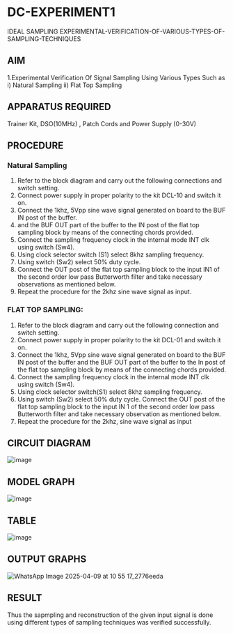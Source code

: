 # DC-EXPERIMENT1
IDEAL SAMPLING
EXPERIMENTAL-VERIFICATION-OF-VARIOUS-TYPES-OF-SAMPLING-TECHNIQUES
 

## AIM
 1.Experimental Verification Of Signal Sampling Using Various Types Such as 
    i) Natural Sampling
    ii) Flat Top Sampling

## APPARATUS REQUIRED
 Trainer Kit, DSO(10MHz) , Patch Cords and Power Supply (0-30V)   
## PROCEDURE
### Natural Sampling
1. Refer to the block diagram and carry out the following connections and switch setting.
2. Connect power supply in proper polarity to the kit DCL-10 and switch it on.
3. Connect the 1khz, 5Vpp sine wave signal generated on board to the BUF IN post of the buffer.
4. and the BUF OUT part of the buffer to the IN post of the flat top sampling block by means of the 
connecting chords provided.
5. Connect the sampling frequency clock in the internal mode INT clk using switch (Sw4).
6. Using clock selector switch (S1) select 8khz sampling frequency.
7. Using switch (Sw2) select 50% duty cycle.
8. Connect the OUT post of the flat top sampling block to the input IN1 of the second order low pass Butterworth filter and take necessary observations as mentioned below.
9. Repeat the procedure for the 2khz sine wave signal as input.

### FLAT TOP SAMPLING: 
1. Refer to the block diagram and carry out the following connection and switch setting.
2. Connect power supply in proper polarity to the kit DCL-01 and switch it on.
3. Connect the 1khz, 5Vpp sine wave signal generated on board to the BUF IN post of the buffer 
and the BUF OUT part of the buffer to the In post of the flat top sampling block by means of the 
connecting chords provided.
4. Connect the sampling frequency clock in the internal mode INT clk using switch (Sw4).
5. Using clock selector switch(S1) select 8khz sampling frequency.
6. Using switch (Sw2) select 50% duty cycle. 
Connect the OUT post of the flat top sampling block to the input IN 1 of the second order low
pass Butterworth filter and take necessary observation as mentioned below. 
7. Repeat the procedure for the 2khz, sine wave signal as input

## CIRCUIT DIAGRAM
![image](https://github.com/user-attachments/assets/7e2919ef-428b-4566-89bd-222e9826afec)

## MODEL GRAPH
![image](https://github.com/user-attachments/assets/65dc4597-8c81-4adf-8837-5a2d111d065f)

## TABLE
![image](https://github.com/user-attachments/assets/fed22429-28a6-49b0-b41a-aa05b25a8493)

## OUTPUT GRAPHS
![WhatsApp Image 2025-04-09 at 10 55 17_2776eeda](https://github.com/user-attachments/assets/e49936fb-69ef-437f-8e35-44456164e23a)

## RESULT 
Thus the sapmpling and reconstruction of the given input signal is done using different types of sampling techniques was verified successfully.

